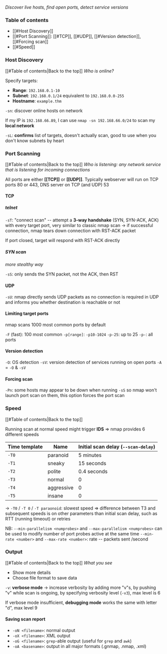 *Discover live hosts, find open ports, detect service versions*

### Table of contents

- [[#Host Discovery]]
- [[#Port Scanning]]: [[#TCP]], [[#UDP]], [[#Version detection]], [[#Forcing scan]]
- [[#Speed]]

### Host Discovery
[[#Table of contents|Back to the top]]
*Who is online?*

Specify targets:
- **Range**: `192.168.0.1-10`
- **Subnet**: `192.168.0.1/24` equivalent to `192.168.0.0-255`
- **Hostname**: `example.thm`

`-sn`: discover online hosts on network

If my IP is `192.168.66.89`, I can use `nmap -sn 192.168.66.0/24` to scan my **local network**

`-sL`: **confirms** list of targets, doesn't actually scan, good to use when you don't know subnets by heart

### Port Scanning
[[#Table of contents|Back to the top]]
*Who is listening: any network service that is listening for incoming connections*

All ports are either **[[TCP]]** or **[[UDP]]**. Typically webserver will run on TCP ports 80 or 443, DNS server on TCP (and UDP) 53

#### TCP
##### telnet
`-sT`: "connect scan" -- attempt a **3-way handshake** (SYN, SYN-ACK, ACK) with every target port, very similar to classic nmap scan
	$\rightarrow$ if successful connection, nmap tears down connection with RST-ACK packet

If port closed, target will respond with RST-ACK directly
##### SYN scan
*more stealthy way*

`-sS`: only sends the SYN packet, not the ACK, then RST

#### UDP
`-sU`: nmap directly sends UDP packets as no connection is required in UDP and informs you whether destination is reachable or not

#### Limiting target ports

nmap scans 1000 most common ports by default

`-F` (fast): 100 most common
`-p[range]`: 
	`-p10-1024`
	`-p-25`: up to 25
	`-p-`: all ports

#### Version detection

`-O`: OS detection
`-sV`: version detection of services running on open ports
`-A` = `-O` & `-sV`

#### Forcing scan

`-Pn`: some hosts may appear to be down when running `-sS` so nmap won't launch port scan on them, this option forces the port scan

### Speed
[[#Table of contents|Back to the top]]

Running scan at normal speed might trigger **IDS** $\Rightarrow$ nmap provides 6 different speeds

| Time template | Name       | Initial scan delay (`--scan-delay`) |
| ------------- | ---------- | ----------------------------------- |
| `-T0`         | paranoid   | 5 minutes                           |
| `-T1`         | sneaky     | 15 seconds                          |
| `-T2`         | polite     | 0.4 seconds                         |
| `-T3`         | normal     | 0                                   |
| `-T4`         | aggressive | 0                                   |
| `-T5`         | insane     | 0                                   |
$\rightarrow$ `-T0` / `-T 0` / `-T paraonoid`: slowest speed
$\Rightarrow$ difference between T3 and subsequent speeds is on other parameters than initial scan delay, such as RTT (running timeout) or retries

NB:
`--min-parallelism <numprobes>` and `--max-parallelism <numprobes>` can be used to modify number of port probes active at the same time
`--min-rate <number>` and `--max-rate <number>`: rate -- packets sent /second

### Output
[[#Table of contents|Back to the top]]
*What you see*

- Show more details
- Choose file format to save data

`-v`: **verbose mode**
$\rightarrow$ increase verbosity by adding more "v"s, by pushing "v" while scan is ongoing, by specifying verbosity level (`-v3`), max level is 6

If verbose mode insufficient, **debugging mode** works the same with letter "d", max level 9

#### Saving scan report

- `-oN <filename>`: normal output
- `-oX <filename>`: XML output
- `-oG <filename>`: `grep`-able output (useful for `grep` and `awk`)
- `-oA <basename>`: output in all major formats (.gnmap, .nmap, .xml)

